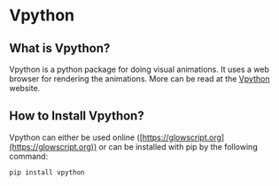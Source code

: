 # Vpython
## What is Vpython?
Vpython is a python package for doing visual animations. It uses a web browser for rendering the animations. 
More can be read at the [Vpython](https://www.vpython.org) website.
## How to Install Vpython?
Vpython can either be used online ([https://glowscript.org](https://glowscript.org)) or can be installed with pip by the following command:

```
pip install vpython
```

